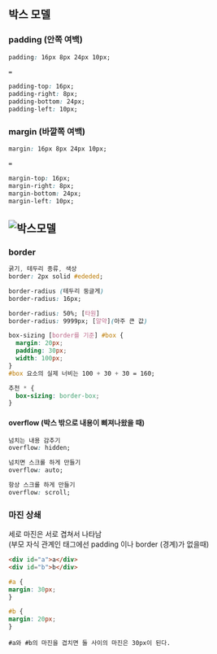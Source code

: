 ## 박스 모델

### padding (안쪽 여백)

```css
padding: 16px 8px 24px 10px;

=

padding-top: 16px;
padding-right: 8px;
padding-bottom: 24px;
padding-left: 10px;
```

### margin (바깥쪽 여백)

```css
margin: 16px 8px 24px 10px;

=

margin-top: 16px;
margin-right: 8px;
margin-bottom: 24px;
margin-left: 10px;
```

## ![박스모델](https://media.discordapp.net/attachments/1073625864392167494/1074232283973820436/margin-padding-summary-00.png?width=1434&height=807)

### border

```css
굵기, 테두리 종류, 색상
border: 2px solid #ededed;

border-radius (테두리 둥글게)
border-radius: 16px;
```

```css
border-radius: 50%; [타원]
border-radius: 9999px; [알약](아주 큰 값)
```

```css
box-sizing [border를 기준] #box {
  margin: 20px;
  padding: 30px;
  width: 100px;
}
#box 요소의 실제 너비는 100 + 30 + 30 = 160;
```

```css
추천 * {
  box-sizing: border-box;
}
```

#### overflow (박스 밖으로 내용이 삐져나왔을 때)

```css
넘치는 내용 감추기
overflow: hidden;

넘치면 스크롤 하게 만들기
overflow: auto;

항상 스크롤 하게 만들기
overflow: scroll;
```

### 마진 상쇄

세로 마진은 서로 겹쳐서 나타남  
(부모 자식 관계인 태그에선 padding 이나 border (경계)가 없을때)

```html
<div id="a">a</div>
<div id="b">b</div>
```

```CSS
#a {
margin: 30px;
}

#b {
margin: 20px;
}
```

`#a와 #b의 마진을 겹치면 둘 사이의 마진은 30px이 된다.`
